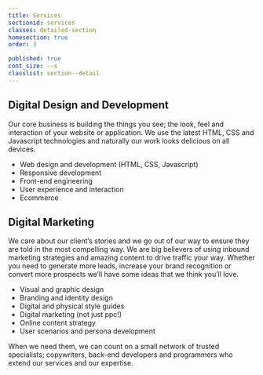 ```yaml
---
title: Services
sectionid: services
classes: detailed-section
homesection: true
order: 3

published: true
cont_size: --s
classlist: section--detail
---
```


## Digital Design and Development
Our core business is building the things you see; the look, feel and interaction of your website or application. We use the latest HTML, CSS and Javascript technologies and naturally our work looks delicious on all devices.

- Web design and development (HTML, CSS, Javascript)
- Responsive development
- Front-end engineering
- User experience and interaction
- Ecommerce

## Digital Marketing
We care about our client’s stories and we go out of our way to ensure they are told in the most compelling way. We are big believers of using inbound marketing strategies and amazing content to drive traffic your way. Whether you need to generate more leads, increase your brand recognition or convert more prospects we’ll have some ideas that we think you’ll love.

- Visual and graphic design
- Branding and identity design
- Digital and physical style guides
- Digital marketing (not just ppc!)
- Online content strategy
- User scenarios and persona development

When we need them, we can count on a small network of trusted specialists; copywriters, back-end developers and programmers who extend our services and our expertise.
